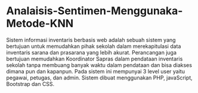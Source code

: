 # Analaisis-Sentimen-Menggunaka-Metode-KNN
Sistem informasi inventaris berbasis web adalah sebuah sistem yang bertujuan untuk memudahkan pihak sekolah dalam merekapitulasi data inventaris sarana dan prasarana yang lebih akurat. Perancangan juga bertujuan memudahkan Koordinator Sapras dalam pendataan inventaris sekolah tanpa membuang banyak waktu dalam pendataan dan bisa diakses dimana pun dan kapanpun. Pada sistem ini mempunyai 3 level user yaitu pegawai, petugas, dan admin. Sistem dibuat menggunakan PHP, javaScript, Bootstrap dan CSS.
